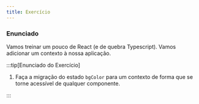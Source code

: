 ```yaml
---
title: Exercício
---
```


### Enunciado

Vamos treinar um pouco de React (e de quebra Typescript). Vamos adicionar um contexto à nossa aplicação.

:::tip[Enunciado do Exercício]

1. Faça a migração do estado `bgColor` para um contexto de forma que se torne acessível de qualquer componente.

:::
